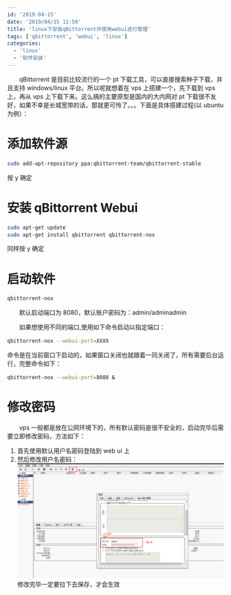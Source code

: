 ```yaml
---
id: '2019-04-15'
date: '2019/04/15 11:50'
title: 'linux下安装qBittorrent并使用webui进行管理'
tags: ['qbittorrent', 'webui', 'linux']
categories:
  - 'linux'
  - '软件安装'
---
```


&emsp;&emsp;qBittorrent 是目前比较流行的一个 pt 下载工具，可以直接搜索种子下载，并且支持 windows/linux 平台。所以呢就想着在 vps 上搭建一个，先下载到 vps 上，再从 vps 上下载下来。这么搞的主要原型是国内的大内网对 pt 下载很不友好，如果不幸是长城宽带的话，那就更可怜了。。。下面是具体搭建过程(以 ubuntu 为例）：

# 添加软件源

```bash
sudo add-apt-repository ppa:qbittorrent-team/qbittorrent-stable
```

按 y 确定

<!-- more -->

# 安装 qBittorrent Webui

```bash
sudo apt-get update
sudo apt-get install qbittorrent qbittorrent-nox
```

同样按 y 确定

# 启动软件

```bash
qbittorrent-nox
```

&emsp;&emsp;默认启动端口为 8080，默认账户密码为：admin/adminadmin

&emsp;&emsp;如果想使用不同的端口,使用如下命令启动以指定端口：

```bash
qbittorrent-nox --webui-port=XXXX
```

命令是在当前窗口下启动的，如果窗口关闭也就跟着一同关闭了，所有需要后台运行，完整命令如下：

```bash
qbittorrent-nox --webui-port=8088 &
```

# 修改密码

&emsp;&emsp;vps 一般都是放在公网环境下的，所有默认密码是很不安全的，启动完毕后需要立即修改密码，方法如下：

1. 首先使用默认用户名密码登陆到 web ui 上
2. 然后修改用户名密码：
   ![webui 修改用户名密码](https://raw.githubusercontent.com/FleyX/files/master/blogImg/20190415114134.png)
   修改完毕一定要拉下去保存，才会生效

